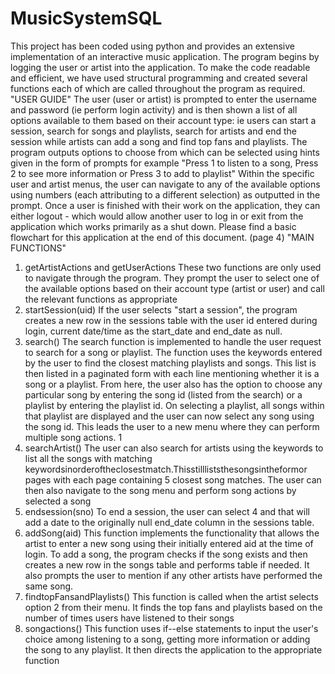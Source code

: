 # MusicSystemSQL

This project has been coded using python and provides an extensive implementation of
an interactive music application. The program begins by logging the user or artist into
the application. To make the code readable and efficient, we have used structural programming and created several functions each of which are called throughout the program as required.
"USER GUIDE"
The user (user or artist) is prompted to enter the username and password (ie perform login activity) and is then shown a list of all options available to them based on their account type: ie users can start a session, search for songs and playlists, search for artists and end the session while artists can add a song and find top fans and playlists. The program outputs options to choose from which can be selected using hints given in the form of prompts for example "Press 1 to listen to a song, Press 2 to see more information or Press 3 to add to playlist"
Within the specific user and artist menus, the user can navigate to any of the available options using numbers (each attributing to a different selection) as outputted in the prompt. Once a user is finished with their work on the application, they can either logout - which would allow another user to log in or exit from the application which works primarily as a shut down.
Please find a basic flowchart for this application at the end of this document. (page 4)
"MAIN FUNCTIONS"
1. getArtistActions and getUserActions
These two functions are only used to navigate through the program. They prompt the user to select one of the available options based on their account type (artist or user) and call the relevant functions as appropriate
2. startSession(uid)
If the user selects "start a session", the program creates a new row in the sessions table with the user id entered during login, current date/time as the start_date and end_date as null.
3. search()
The search function is implemented to handle the user request to search for a song or playlist. The function uses the keywords entered by the user to find the closest matching playlists and songs. This list is then listed in a paginated form with each line mentioning whether it is a song or a playlist. From here, the user also has the option to choose any particular song by entering the song id (listed from the search) or a playlist by entering the playlist id. On selecting a playlist, all songs within that playlist are displayed and the user can now select any song using the song id. This leads the user to a new menu where they can perform multiple song actions.
1
4. searchArtist()
The user can also search for artists using the keywords to list all the songs with matching keywordsinorderoftheclosestmatch.Thisstillliststhesongsintheformor pages with each page containing 5 closest song matches. The user can then also navigate to the song menu and perform song actions by selected a song
5. endsession(sno)
To end a session, the user can select 4 and that will add a date to the originally null end_date column in the sessions table.
6. addSong(aid)
This function implements the functionality that allows the artist to enter a new song using their initially entered aid at the time of login. To add a song, the program checks if the song exists and then creates a new row in the songs table and performs table if needed. It also prompts the user to mention if any other artists have performed the same song.
7. findtopFansandPlaylists()
This function is called when the artist selects option 2 from their menu. It finds the top fans and playlists based on the number of times users have listened to their songs
8. songactions()
This function uses if--else statements to input the user's choice among listening to a song, getting more information or adding the song to any playlist. It then directs the application to the appropriate function
